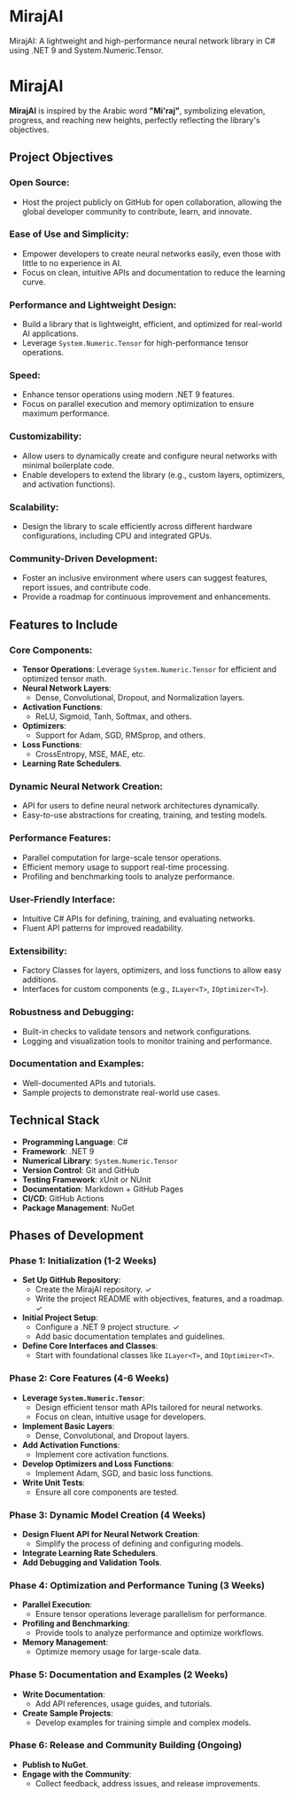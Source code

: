 # MirajAI
MirajAI: A lightweight and high-performance neural network library in C# using .NET 9 and System.Numeric.Tensor.

# MirajAI

**MirajAI** is inspired by the Arabic word **"Mi'raj"**, symbolizing elevation, progress, and reaching new heights, perfectly reflecting the library's objectives.

## Project Objectives

### Open Source:
- Host the project publicly on GitHub for open collaboration, allowing the global developer community to contribute, learn, and innovate.

### Ease of Use and Simplicity:
- Empower developers to create neural networks easily, even those with little to no experience in AI.
- Focus on clean, intuitive APIs and documentation to reduce the learning curve.

### Performance and Lightweight Design:
- Build a library that is lightweight, efficient, and optimized for real-world AI applications.
- Leverage `System.Numeric.Tensor` for high-performance tensor operations.

### Speed:
- Enhance tensor operations using modern .NET 9 features.
- Focus on parallel execution and memory optimization to ensure maximum performance.

### Customizability:
- Allow users to dynamically create and configure neural networks with minimal boilerplate code.
- Enable developers to extend the library (e.g., custom layers, optimizers, and activation functions).

### Scalability:
- Design the library to scale efficiently across different hardware configurations, including CPU and integrated GPUs.

### Community-Driven Development:
- Foster an inclusive environment where users can suggest features, report issues, and contribute code.
- Provide a roadmap for continuous improvement and enhancements.

## Features to Include

### Core Components:
- **Tensor Operations**: Leverage `System.Numeric.Tensor` for efficient and optimized tensor math.
- **Neural Network Layers**:
  - Dense, Convolutional, Dropout, and Normalization layers.
- **Activation Functions**:
  - ReLU, Sigmoid, Tanh, Softmax, and others.
- **Optimizers**:
  - Support for Adam, SGD, RMSprop, and others.
- **Loss Functions**:
  - CrossEntropy, MSE, MAE, etc.
- **Learning Rate Schedulers**.

### Dynamic Neural Network Creation:
- API for users to define neural network architectures dynamically.
- Easy-to-use abstractions for creating, training, and testing models.

### Performance Features:
- Parallel computation for large-scale tensor operations.
- Efficient memory usage to support real-time processing.
- Profiling and benchmarking tools to analyze performance.

### User-Friendly Interface:
- Intuitive C# APIs for defining, training, and evaluating networks.
- Fluent API patterns for improved readability.

### Extensibility:
- Factory Classes for layers, optimizers, and loss functions to allow easy additions.
- Interfaces for custom components (e.g., `ILayer<T>`, `IOptimizer<T>`).

### Robustness and Debugging:
- Built-in checks to validate tensors and network configurations.
- Logging and visualization tools to monitor training and performance.

### Documentation and Examples:
- Well-documented APIs and tutorials.
- Sample projects to demonstrate real-world use cases.

## Technical Stack

- **Programming Language**: C#
- **Framework**: .NET 9
- **Numerical Library**: `System.Numeric.Tensor`
- **Version Control**: Git and GitHub
- **Testing Framework**: xUnit or NUnit
- **Documentation**: Markdown + GitHub Pages
- **CI/CD**: GitHub Actions
- **Package Management**: NuGet

## Phases of Development

### Phase 1: Initialization (1-2 Weeks)
- **Set Up GitHub Repository**:
  - Create the MirajAI repository. &#10003;
  - Write the project README with objectives, features, and a roadmap. &#10003;
- **Initial Project Setup**:
  - Configure a .NET 9 project structure. &#10003;
  - Add basic documentation templates and guidelines.
- **Define Core Interfaces and Classes**:
  - Start with foundational classes like `ILayer<T>`, and `IOptimizer<T>`.

### Phase 2: Core Features (4-6 Weeks)
- **Leverage `System.Numeric.Tensor`**:
  - Design efficient tensor math APIs tailored for neural networks.
  - Focus on clean, intuitive usage for developers.
- **Implement Basic Layers**:
  - Dense, Convolutional, and Dropout layers.
- **Add Activation Functions**:
  - Implement core activation functions.
- **Develop Optimizers and Loss Functions**:
  - Implement Adam, SGD, and basic loss functions.
- **Write Unit Tests**:
  - Ensure all core components are tested.

### Phase 3: Dynamic Model Creation (4 Weeks)
- **Design Fluent API for Neural Network Creation**:
  - Simplify the process of defining and configuring models.
- **Integrate Learning Rate Schedulers**.
- **Add Debugging and Validation Tools**.

### Phase 4: Optimization and Performance Tuning (3 Weeks)
- **Parallel Execution**:
  - Ensure tensor operations leverage parallelism for performance.
- **Profiling and Benchmarking**:
  - Provide tools to analyze performance and optimize workflows.
- **Memory Management**:
  - Optimize memory usage for large-scale data.

### Phase 5: Documentation and Examples (2 Weeks)
- **Write Documentation**:
  - Add API references, usage guides, and tutorials.
- **Create Sample Projects**:
  - Develop examples for training simple and complex models.

### Phase 6: Release and Community Building (Ongoing)
- **Publish to NuGet**.
- **Engage with the Community**:
  - Collect feedback, address issues, and release improvements.
